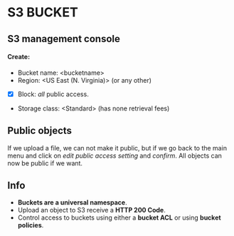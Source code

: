 # S3 BUCKET
## S3 management console
#### Create:

- Bucket name: \<bucketname\>
- Region: <US East (N. Virginia)> (or any other)
- [x] Block: *all* public access.
- Storage class: \<Standard\> (has none retrieval fees)

## Public objects

If we upload a file, we can not make it public, but if we go back to the main menu and click on *edit public access setting* and *confirm*. All objects can now be public if we want.

## Info

- **Buckets are a universal namespace**.
- Upload an object to S3 receive a **HTTP 200 Code**.
- Control access to buckets using either a **bucket ACL** or using **bucket policies**.